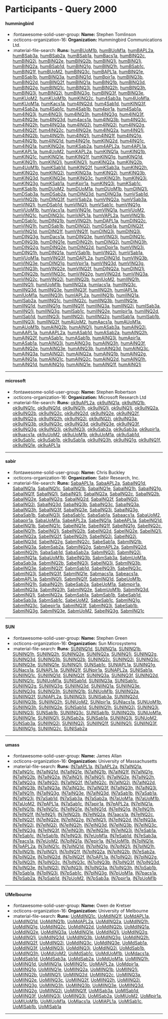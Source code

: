 # Participants - Query 2000 

#### hummingbird 
 - :fontawesome-solid-user-group: **Name:** Stephen Tomlinson 
 - :octicons-organization-16: **Organization:** Hummingbird Communications Ltd. 
 - :material-file-search: **Runs:** [humBUoM1b](./runs.md#humbuom1b), [humBUoM1a](./runs.md#humbuom1a), [humBAPL2a](./runs.md#humbapl2a), [humBSab3a](./runs.md#humbsab3a), [humBSab2a](./runs.md#humbsab2a), [humBSab1a](./runs.md#humbsab1a), [humBacs1a](./runs.md#humbacs1a), [humBINQ2c](./runs.md#humbinq2c), [humBINQ2j](./runs.md#humbinq2j), [humBINQ2e](./runs.md#humbinq2e), [humBINQ2b](./runs.md#humbinq2b), [humBINQ1i](./runs.md#humbinq1i), [humBINQ1j](./runs.md#humbinq1j), [humBINQ2a](./runs.md#humbinq2a), [humBSab1d](./runs.md#humbsab1d), [humBINQ1g](./runs.md#humbinq1g), [humBINQ1h](./runs.md#humbinq1h), [humBSab1c](./runs.md#humbsab1c), [humBINQ1f](./runs.md#humbinq1f), [humBUoM2](./runs.md#humbuom2), [humBINQ3c](./runs.md#humbinq3c), [humBAPL1a](./runs.md#humbapl1a), [humBINQ1e](./runs.md#humbinq1e), [humBSab1b](./runs.md#humbsab1b), [humBINQ3a](./runs.md#humbinq3a), [humBINQ1d](./runs.md#humbinq1d), [humBpir1a](./runs.md#humbpir1a), [humBINQ3b](./runs.md#humbinq3b), [humBINQ2d](./runs.md#humbinq2d), [humBINQ2f](./runs.md#humbinq2f), [humBINQ1a](./runs.md#humbinq1a), [humBINQ1b](./runs.md#humbinq1b), [humBINQ3d](./runs.md#humbinq3d), [humBINQ2g](./runs.md#humbinq2g), [humBINQ1c](./runs.md#humbinq1c), [humBINQ3j](./runs.md#humbinq3j), [humBINQ2h](./runs.md#humbinq2h), [humBINQ3h](./runs.md#humbinq3h), [humBINQ3i](./runs.md#humbinq3i), [humBINQ2i](./runs.md#humbinq2i), [humBINQ3g](./runs.md#humbinq3g), [humBINQ3f](./runs.md#humbinq3f), [humBINQ3e](./runs.md#humbinq3e), [humKUoM2](./runs.md#humkuom2), [humKUoM1b](./runs.md#humkuom1b), [humKINQ2c](./runs.md#humkinq2c), [hum4Sab3a](./runs.md#hum4sab3a), [hum4UoM1a](./runs.md#hum4uom1a), [humKUoM1a](./runs.md#humkuom1a), [humKacs1a](./runs.md#humkacs1a), [hum4INQ2d](./runs.md#hum4inq2d), [hum4Sab1d](./runs.md#hum4sab1d), [humKINQ3f](./runs.md#humkinq3f), [hum4Sab2a](./runs.md#hum4sab2a), [hum4Sab1c](./runs.md#hum4sab1c), [hum4Sab1b](./runs.md#hum4sab1b), [hum4pir1a](./runs.md#hum4pir1a), [hum4Sab1a](./runs.md#hum4sab1a), [hum4INQ3j](./runs.md#hum4inq3j), [hum4INQ3i](./runs.md#hum4inq3i), [hum4INQ3h](./runs.md#hum4inq3h), [hum4INQ3g](./runs.md#hum4inq3g), [hum4INQ3f](./runs.md#hum4inq3f), [hum4INQ3e](./runs.md#hum4inq3e), [hum4INQ3d](./runs.md#hum4inq3d), [hum4acs1a](./runs.md#hum4acs1a), [hum4INQ3b](./runs.md#hum4inq3b), [hum4INQ3c](./runs.md#hum4inq3c), [hum4INQ2h](./runs.md#hum4inq2h), [hum4INQ3a](./runs.md#hum4inq3a), [hum4INQ2j](./runs.md#hum4inq2j), [hum4INQ2i](./runs.md#hum4inq2i), [hum4INQ2g](./runs.md#hum4inq2g), [hum4INQ2f](./runs.md#hum4inq2f), [hum4INQ2c](./runs.md#hum4inq2c), [hum4INQ2e](./runs.md#hum4inq2e), [hum4INQ2a](./runs.md#hum4inq2a), [hum4INQ1j](./runs.md#hum4inq1j), [hum4INQ2b](./runs.md#hum4inq2b), [hum4INQ1h](./runs.md#hum4inq1h), [hum4INQ1i](./runs.md#hum4inq1i), [hum4INQ1f](./runs.md#hum4inq1f), [hum4INQ1g](./runs.md#hum4inq1g), [hum4INQ1b](./runs.md#hum4inq1b), [hum4INQ1d](./runs.md#hum4inq1d), [hum4INQ1e](./runs.md#hum4inq1e), [humKINQ2d](./runs.md#humkinq2d), [hum4INQ1c](./runs.md#hum4inq1c), [hum4INQ1a](./runs.md#hum4inq1a), [humKINQ2e](./runs.md#humkinq2e), [humKSab2a](./runs.md#humksab2a), [hum4APL2a](./runs.md#hum4apl2a), [hum4APL1a](./runs.md#hum4apl1a), [humKAPL1a](./runs.md#humkapl1a), [hum4UoM2](./runs.md#hum4uom2), [humKAPL2a](./runs.md#humkapl2a), [humKINQ1a](./runs.md#humkinq1a), [humKINQ1b](./runs.md#humkinq1b), [humKINQ1c](./runs.md#humkinq1c), [humKINQ1e](./runs.md#humkinq1e), [humKINQ1f](./runs.md#humkinq1f), [humKINQ1g](./runs.md#humkinq1g), [humKINQ1d](./runs.md#humkinq1d), [humKINQ1h](./runs.md#humkinq1h), [humKINQ1i](./runs.md#humkinq1i), [humKINQ1j](./runs.md#humkinq1j), [humKINQ2a](./runs.md#humkinq2a), [humKINQ2b](./runs.md#humkinq2b), [hum4UoM1b](./runs.md#hum4uom1b), [humKSab1d](./runs.md#humksab1d), [humKINQ2f](./runs.md#humkinq2f), [humKSab3a](./runs.md#humksab3a), [humKINQ2h](./runs.md#humkinq2h), [humKINQ2g](./runs.md#humkinq2g), [humKINQ2i](./runs.md#humkinq2i), [humKINQ3a](./runs.md#humkinq3a), [humKINQ2j](./runs.md#humkinq2j), [humKINQ3b](./runs.md#humkinq3b), [humKINQ3d](./runs.md#humkinq3d), [humKINQ3e](./runs.md#humkinq3e), [humKINQ3c](./runs.md#humkinq3c), [humKINQ3h](./runs.md#humkinq3h), [humKINQ3j](./runs.md#humkinq3j), [humKINQ3g](./runs.md#humkinq3g), [humKSab1a](./runs.md#humksab1a), [humKpir1a](./runs.md#humkpir1a), [humKINQ3i](./runs.md#humkinq3i), [humKSab1c](./runs.md#humksab1c), [humKSab1b](./runs.md#humksab1b), [humDUoM2](./runs.md#humduom2), [humDUoM1a](./runs.md#humduom1a), [humDUoM1b](./runs.md#humduom1b), [humDINQ1i](./runs.md#humdinq1i), [humDSab3a](./runs.md#humdsab3a), [humDSab2a](./runs.md#humdsab2a), [humDINQ3d](./runs.md#humdinq3d), [humDINQ3a](./runs.md#humdinq3a), [humVSab1d](./runs.md#humvsab1d), [humVINQ2b](./runs.md#humvinq2b), [humDINQ3f](./runs.md#humdinq3f), [humVSab2a](./runs.md#humvsab2a), [humVINQ2a](./runs.md#humvinq2a), [humVSab3a](./runs.md#humvsab3a), [humVINQ1j](./runs.md#humvinq1j), [humDSab1d](./runs.md#humdsab1d), [humVINQ1i](./runs.md#humvinq1i), [humVSab1c](./runs.md#humvsab1c), [humVINQ1g](./runs.md#humvinq1g), [humVUoM1b](./runs.md#humvuom1b), [humVacs1a](./runs.md#humvacs1a), [humVINQ1e](./runs.md#humvinq1e), [humVINQ1a](./runs.md#humvinq1a), [humVUoM2](./runs.md#humvuom2), [humVINQ1c](./runs.md#humvinq1c), [humDINQ3c](./runs.md#humdinq3c), [humVAPL1a](./runs.md#humvapl1a), [humVAPL2a](./runs.md#humvapl2a), [humVINQ1b](./runs.md#humvinq1b), [humDSab1c](./runs.md#humdsab1c), [humDINQ1b](./runs.md#humdinq1b), [humVINQ2h](./runs.md#humvinq2h), [humDAPL1a](./runs.md#humdapl1a), [humDINQ2c](./runs.md#humdinq2c), [humVINQ1h](./runs.md#humvinq1h), [humDSab1b](./runs.md#humdsab1b), [humDINQ2i](./runs.md#humdinq2i), [humDSab1a](./runs.md#humdsab1a), [humDINQ2f](./runs.md#humdinq2f), [humVINQ1d](./runs.md#humvinq1d), [humDINQ1f](./runs.md#humdinq1f), [humVINQ1f](./runs.md#humvinq1f), [humDINQ3j](./runs.md#humdinq3j), [humDINQ3i](./runs.md#humdinq3i), [humDINQ3g](./runs.md#humdinq3g), [humDacs1a](./runs.md#humdacs1a), [humDINQ3e](./runs.md#humdinq3e), [humVINQ3j](./runs.md#humvinq3j), [humDINQ1c](./runs.md#humdinq1c), [humDINQ3b](./runs.md#humdinq3b), [humDINQ1e](./runs.md#humdinq1e), [humDINQ2h](./runs.md#humdinq2h), [humDINQ2j](./runs.md#humdinq2j), [humDINQ3h](./runs.md#humdinq3h), [humDINQ2g](./runs.md#humdinq2g), [humDINQ2e](./runs.md#humdinq2e), [humDINQ2d](./runs.md#humdinq2d), [humDpir1a](./runs.md#humdpir1a), [humVINQ3i](./runs.md#humvinq3i), [humDINQ1h](./runs.md#humdinq1h), [humDINQ1a](./runs.md#humdinq1a), [humVSab1b](./runs.md#humvsab1b), [humVINQ2j](./runs.md#humvinq2j), [humVSab1a](./runs.md#humvsab1a), [humVUoM1a](./runs.md#humvuom1a), [humVINQ3f](./runs.md#humvinq3f), [humDAPL2a](./runs.md#humdapl2a), [humDINQ1d](./runs.md#humdinq1d), [humVINQ3b](./runs.md#humvinq3b), [humVINQ3e](./runs.md#humvinq3e), [humDINQ1g](./runs.md#humdinq1g), [humVpir1a](./runs.md#humvpir1a), [humVINQ3d](./runs.md#humvinq3d), [humVINQ3g](./runs.md#humvinq3g), [humVINQ3h](./runs.md#humvinq3h), [humVINQ2e](./runs.md#humvinq2e), [humVINQ2f](./runs.md#humvinq2f), [humDINQ2a](./runs.md#humdinq2a), [humDINQ1j](./runs.md#humdinq1j), [humDINQ2b](./runs.md#humdinq2b), [humVINQ3c](./runs.md#humvinq3c), [humVINQ2g](./runs.md#humvinq2g), [humVINQ2d](./runs.md#humvinq2d), [humVINQ3a](./runs.md#humvinq3a), [humVINQ2c](./runs.md#humvinq2c), [humVINQ2i](./runs.md#humvinq2i), [humIINQ2b](./runs.md#humiinq2b), [humIUoM2](./runs.md#humiuom2), [humIINQ1h](./runs.md#humiinq1h), [humIINQ1j](./runs.md#humiinq1j), [humIUoM1b](./runs.md#humiuom1b), [humIINQ2a](./runs.md#humiinq2a), [humIacs1a](./runs.md#humiacs1a), [humIINQ3c](./runs.md#humiinq3c), [humIINQ3d](./runs.md#humiinq3d), [humIINQ3e](./runs.md#humiinq3e), [humIINQ3f](./runs.md#humiinq3f), [humIINQ2h](./runs.md#humiinq2h), [humIAPL1a](./runs.md#humiapl1a), [humIUoM1a](./runs.md#humiuom1a), [humIINQ3h](./runs.md#humiinq3h), [humIAPL2a](./runs.md#humiapl2a), [humIINQ1b](./runs.md#humiinq1b), [humIINQ1a](./runs.md#humiinq1a), [humISab2a](./runs.md#humisab2a), [humIINQ1c](./runs.md#humiinq1c), [humIINQ2c](./runs.md#humiinq2c), [humIINQ3b](./runs.md#humiinq3b), [humIINQ1e](./runs.md#humiinq1e), [humIINQ1d](./runs.md#humiinq1d), [humIINQ1g](./runs.md#humiinq1g), [humIINQ1f](./runs.md#humiinq1f), [humIINQ3a](./runs.md#humiinq3a), [humIINQ2j](./runs.md#humiinq2j), [humISab3a](./runs.md#humisab3a), [humIINQ1i](./runs.md#humiinq1i), [humIINQ3g](./runs.md#humiinq3g), [humISab1c](./runs.md#humisab1c), [humIINQ2e](./runs.md#humiinq2e), [humIpir1a](./runs.md#humipir1a), [humIINQ2d](./runs.md#humiinq2d), [humISab1d](./runs.md#humisab1d), [humIINQ3i](./runs.md#humiinq3i), [humIINQ2i](./runs.md#humiinq2i), [humIINQ2g](./runs.md#humiinq2g), [humISab1a](./runs.md#humisab1a), [humISab1b](./runs.md#humisab1b), [humIINQ3j](./runs.md#humiinq3j), [humIINQ2f](./runs.md#humiinq2f), [humAUoM2](./runs.md#humauom2), [humAacs1a](./runs.md#humaacs1a), [humAUoM1a](./runs.md#humauom1a), [humAUoM1b](./runs.md#humauom1b), [humAINQ2b](./runs.md#humainq2b), [humAINQ1j](./runs.md#humainq1j), [humASab3a](./runs.md#humasab3a), [humAINQ2i](./runs.md#humainq2i), [humAAPL1a](./runs.md#humaapl1a), [humAAPL2a](./runs.md#humaapl2a), [humASab1d](./runs.md#humasab1d), [humASab2a](./runs.md#humasab2a), [humAINQ2h](./runs.md#humainq2h), [humAINQ2f](./runs.md#humainq2f), [humASab1c](./runs.md#humasab1c), [humASab1b](./runs.md#humasab1b), [humAINQ3j](./runs.md#humainq3j), [humApir1a](./runs.md#humapir1a), [humASab1a](./runs.md#humasab1a), [humAINQ3i](./runs.md#humainq3i), [humAINQ3g](./runs.md#humainq3g), [humAINQ3h](./runs.md#humainq3h), [humAINQ3f](./runs.md#humainq3f), [humAINQ2e](./runs.md#humainq2e), [humAINQ3e](./runs.md#humainq3e), [humAINQ3b](./runs.md#humainq3b), [humAINQ3d](./runs.md#humainq3d), [humAINQ3c](./runs.md#humainq3c), [humAINQ3a](./runs.md#humainq3a), [humAINQ2j](./runs.md#humainq2j), [humAINQ2a](./runs.md#humainq2a), [humAINQ1b](./runs.md#humainq1b), [humAINQ2g](./runs.md#humainq2g), [humAINQ1a](./runs.md#humainq1a), [humAINQ1c](./runs.md#humainq1c), [humAINQ2c](./runs.md#humainq2c), [humAINQ2d](./runs.md#humainq2d), [humAINQ1h](./runs.md#humainq1h), [humAINQ1d](./runs.md#humainq1d), [humAINQ1g](./runs.md#humainq1g), [humAINQ1e](./runs.md#humainq1e), [humAINQ1f](./runs.md#humainq1f), [humAINQ1i](./runs.md#humainq1i) 

---
#### microsoft 
 - :fontawesome-solid-user-group: **Name:** Stephen Robertson 
 - :octicons-organization-16: **Organization:** Microsoft Research Ltd 
 - :material-file-search: **Runs:** [ok9uAPL2a](./runs.md#ok9uapl2a), [ok9uINQ1a](./runs.md#ok9uinq1a), [ok9uINQ1b](./runs.md#ok9uinq1b), [ok9uINQ1c](./runs.md#ok9uinq1c), [ok9uINQ1d](./runs.md#ok9uinq1d), [ok9uINQ1h](./runs.md#ok9uinq1h), [ok9uINQ1i](./runs.md#ok9uinq1i), [ok9uINQ1j](./runs.md#ok9uinq1j), [ok9uINQ2a](./runs.md#ok9uinq2a), [ok9uINQ2b](./runs.md#ok9uinq2b), [ok9uINQ2c](./runs.md#ok9uinq2c), [ok9uINQ2d](./runs.md#ok9uinq2d), [ok9uINQ2e](./runs.md#ok9uinq2e), [ok9uINQ2f](./runs.md#ok9uinq2f), [ok9uINQ2g](./runs.md#ok9uinq2g), [ok9uINQ2h](./runs.md#ok9uinq2h), [ok9uINQ2i](./runs.md#ok9uinq2i), [ok9uINQ2j](./runs.md#ok9uinq2j), [ok9uINQ3a](./runs.md#ok9uinq3a), [ok9uINQ3b](./runs.md#ok9uinq3b), [ok9uINQ3c](./runs.md#ok9uinq3c), [ok9uINQ3d](./runs.md#ok9uinq3d), [ok9uINQ3e](./runs.md#ok9uinq3e), [ok9uINQ3f](./runs.md#ok9uinq3f), [ok9uINQ3g](./runs.md#ok9uinq3g), [ok9uINQ3i](./runs.md#ok9uinq3i), [ok9uINQ3j](./runs.md#ok9uinq3j), [ok9uSab2a](./runs.md#ok9usab2a), [ok9uSab3a](./runs.md#ok9usab3a), [ok9upir1a](./runs.md#ok9upir1a), [ok9uacs1a](./runs.md#ok9uacs1a), [ok9uUoM2](./runs.md#ok9uuom2), [ok9uUoM1b](./runs.md#ok9uuom1b), [ok9uUoM1a](./runs.md#ok9uuom1a), [ok9uSab1d](./runs.md#ok9usab1d), [ok9uSab1c](./runs.md#ok9usab1c), [ok9uSab1b](./runs.md#ok9usab1b), [ok9uSab1a](./runs.md#ok9usab1a), [ok9uINQ3h](./runs.md#ok9uinq3h), [ok9uINQ1g](./runs.md#ok9uinq1g), [ok9uINQ1f](./runs.md#ok9uinq1f), [ok9uINQ1e](./runs.md#ok9uinq1e), [ok9uAPL1a](./runs.md#ok9uapl1a) 

---
#### sabir 
 - :fontawesome-solid-user-group: **Name:** Chris Buckley 
 - :octicons-organization-16: **Organization:** Sabir Research, Inc. 
 - :material-file-search: **Runs:** [SabaAPL1a](./runs.md#sabaapl1a), [SabaAPL2a](./runs.md#sabaapl2a), [SabaINQ1d](./runs.md#sabainq1d), [SabaINQ1a](./runs.md#sabainq1a), [SabaINQ1c](./runs.md#sabainq1c), [SabaINQ1b](./runs.md#sabainq1b), [SabaINQ1e](./runs.md#sabainq1e), [SabaINQ1h](./runs.md#sabainq1h), [SabaINQ1g](./runs.md#sabainq1g), [SabaINQ1f](./runs.md#sabainq1f), [SabaINQ1j](./runs.md#sabainq1j), [SabaINQ1i](./runs.md#sabainq1i), [SabaINQ2a](./runs.md#sabainq2a), [SabaINQ2c](./runs.md#sabainq2c), [SabaINQ2b](./runs.md#sabainq2b), [SabaINQ2e](./runs.md#sabainq2e), [SabaINQ2g](./runs.md#sabainq2g), [SabaINQ2d](./runs.md#sabainq2d), [SabaINQ2f](./runs.md#sabainq2f), [SabaINQ2j](./runs.md#sabainq2j), [SabaINQ2i](./runs.md#sabainq2i), [SabaINQ3d](./runs.md#sabainq3d), [SabaINQ3b](./runs.md#sabainq3b), [SabaINQ3c](./runs.md#sabainq3c), [SabaINQ3a](./runs.md#sabainq3a), [SabaINQ3h](./runs.md#sabainq3h), [SabaINQ3f](./runs.md#sabainq3f), [SabaINQ3e](./runs.md#sabainq3e), [SabaINQ3i](./runs.md#sabainq3i), [SabaINQ3g](./runs.md#sabainq3g), [SabaSab1b](./runs.md#sabasab1b), [SabaINQ3j](./runs.md#sabainq3j), [SabaSab1c](./runs.md#sabasab1c), [SabaSab1a](./runs.md#sabasab1a), [Sabaacs1a](./runs.md#sabaacs1a), [SabaUoM2](./runs.md#sabauom2), [Sabapir1a](./runs.md#sabapir1a), [SabaUoM1a](./runs.md#sabauom1a), [SabeAPL2a](./runs.md#sabeapl2a), [SabeINQ1a](./runs.md#sabeinq1a), [SabeAPL1a](./runs.md#sabeapl1a), [SabeINQ1d](./runs.md#sabeinq1d), [SabeINQ1b](./runs.md#sabeinq1b), [SabeINQ1c](./runs.md#sabeinq1c), [SabeINQ1e](./runs.md#sabeinq1e), [SabeINQ1f](./runs.md#sabeinq1f), [SabeINQ1g](./runs.md#sabeinq1g), [SabeINQ2c](./runs.md#sabeinq2c), [SabeINQ1h](./runs.md#sabeinq1h), [SabeINQ1i](./runs.md#sabeinq1i), [SabeINQ2b](./runs.md#sabeinq2b), [SabeINQ2d](./runs.md#sabeinq2d), [SabeINQ2e](./runs.md#sabeinq2e), [SabeINQ1j](./runs.md#sabeinq1j), [SabeINQ2a](./runs.md#sabeinq2a), [SabeINQ2f](./runs.md#sabeinq2f), [SabeINQ2h](./runs.md#sabeinq2h), [SabeINQ2i](./runs.md#sabeinq2i), [SabeINQ2j](./runs.md#sabeinq2j), [SabeINQ3d](./runs.md#sabeinq3d), [SabeINQ2g](./runs.md#sabeinq2g), [SabmINQ2c](./runs.md#sabminq2c), [SabeSab1a](./runs.md#sabesab1a), [SabmINQ1b](./runs.md#sabminq1b), [SabeINQ3a](./runs.md#sabeinq3a), [SabmSab2a](./runs.md#sabmsab2a), [SabmINQ2g](./runs.md#sabminq2g), [SabmAPL2a](./runs.md#sabmapl2a), [SabmINQ2d](./runs.md#sabminq2d), [SabmINQ2h](./runs.md#sabminq2h), [SabaSab1d](./runs.md#sabasab1d), [SabaSab2a](./runs.md#sabasab2a), [SabmINQ2i](./runs.md#sabminq2i), [SabmINQ2j](./runs.md#sabminq2j), [SabmINQ1a](./runs.md#sabminq1a), [SabaUoM1b](./runs.md#sabauom1b), [SabeINQ3b](./runs.md#sabeinq3b), [SabmSab3a](./runs.md#sabmsab3a), [SabmUoM1a](./runs.md#sabmuom1a), [SabaSab3a](./runs.md#sabasab3a), [SabmINQ2b](./runs.md#sabminq2b), [SabeINQ3j](./runs.md#sabeinq3j), [SabeINQ3i](./runs.md#sabeinq3i), [SabmINQ3b](./runs.md#sabminq3b), [SabeINQ3e](./runs.md#sabeinq3e), [SabmINQ2f](./runs.md#sabminq2f), [SabmSab1d](./runs.md#sabmsab1d), [SabeINQ3h](./runs.md#sabeinq3h), [SabeINQ3c](./runs.md#sabeinq3c), [SabmINQ3j](./runs.md#sabminq3j), [SabeINQ3f](./runs.md#sabeinq3f), [SabmINQ1e](./runs.md#sabminq1e), [Sabmacs1a](./runs.md#sabmacs1a), [Sabeacs1a](./runs.md#sabeacs1a), [SabmAPL1a](./runs.md#sabmapl1a), [SabmINQ1j](./runs.md#sabminq1j), [SabmINQ1f](./runs.md#sabminq1f), [SabmINQ1d](./runs.md#sabminq1d), [SabeUoM1b](./runs.md#sabeuom1b), [SabmINQ1h](./runs.md#sabminq1h), [SabaINQ2h](./runs.md#sabainq2h), [SabeSab2a](./runs.md#sabesab2a), [SabeUoM1a](./runs.md#sabeuom1a), [Sabmpir1a](./runs.md#sabmpir1a), [SabmINQ3a](./runs.md#sabminq3a), [SabmINQ3h](./runs.md#sabminq3h), [SabmINQ2e](./runs.md#sabminq2e), [SabmUoM1b](./runs.md#sabmuom1b), [SabmINQ3d](./runs.md#sabminq3d), [SabmINQ1i](./runs.md#sabminq1i), [SabmINQ2a](./runs.md#sabminq2a), [SabmSab1a](./runs.md#sabmsab1a), [SabmSab1b](./runs.md#sabmsab1b), [SabeSab1d](./runs.md#sabesab1d), [SabeSab3a](./runs.md#sabesab3a), [SabmSab1c](./runs.md#sabmsab1c), [SabeUoM2](./runs.md#sabeuom2), [SabeSab1c](./runs.md#sabesab1c), [SabmINQ1g](./runs.md#sabminq1g), [SabmINQ3c](./runs.md#sabminq3c), [Sabepir1a](./runs.md#sabepir1a), [SabmINQ3f](./runs.md#sabminq3f), [SabmINQ3i](./runs.md#sabminq3i), [SabeSab1b](./runs.md#sabesab1b), [SabmINQ3g](./runs.md#sabminq3g), [SabmINQ3e](./runs.md#sabminq3e), [SabmUoM2](./runs.md#sabmuom2), [SabeINQ3g](./runs.md#sabeinq3g), [SabmINQ1c](./runs.md#sabminq1c) 

---
#### SUN 
 - :fontawesome-solid-user-group: **Name:** Stephen Green 
 - :octicons-organization-16: **Organization:** Sun Microsystems 
 - :material-file-search: **Runs:** [SUNINQ1d](./runs.md#suninq1d), [SUNINQ1a](./runs.md#suninq1a), [SUNINQ1b](./runs.md#suninq1b), [SUNINQ1h](./runs.md#suninq1h), [SUNINQ2h](./runs.md#suninq2h), [SUNINQ2e](./runs.md#suninq2e), [SUNINQ2a](./runs.md#suninq2a), [SUNINQ1i](./runs.md#suninq1i), [SUNINQ2g](./runs.md#suninq2g), [SUNINQ3d](./runs.md#suninq3d), [SUNINQ3b](./runs.md#suninq3b), [SUNINQ2b](./runs.md#suninq2b), [SUNINQ2c](./runs.md#suninq2c), [SUNINQ2i](./runs.md#suninq2i), [SUNINQ3c](./runs.md#suninq3c), [SUNINQ3e](./runs.md#suninq3e), [SUNINQ1e](./runs.md#suninq1e), [SUNINQ1j](./runs.md#suninq1j), [SUNSab1c](./runs.md#sunsab1c), [SUNlAPL1a](./runs.md#sunlapl1a), [SUNINQ1g](./runs.md#suninq1g), [SUNacs1a](./runs.md#sunacs1a), [SUNAPL1a](./runs.md#sunapl1a), [SUNINQ1f](./runs.md#suninq1f), [SUNpir1a](./runs.md#sunpir1a), [SUNAPL2a](./runs.md#sunapl2a), [SUNlSab1a](./runs.md#sunlsab1a), [SUNlINQ1c](./runs.md#sunlinq1c), [SUNlINQ1d](./runs.md#sunlinq1d), [SUNINQ2f](./runs.md#suninq2f), [SUNINQ3a](./runs.md#suninq3a), [SUNINQ3f](./runs.md#suninq3f), [SUNINQ2d](./runs.md#suninq2d), [SUNINQ1c](./runs.md#suninq1c), [SUNlUoM1a](./runs.md#sunluom1a), [SUNlSab1d](./runs.md#sunlsab1d), [SUNlINQ3a](./runs.md#sunlinq3a), [SUNlSab1c](./runs.md#sunlsab1c), [SUNlINQ2g](./runs.md#sunlinq2g), [SUNlINQ3g](./runs.md#sunlinq3g), [SUNlINQ3d](./runs.md#sunlinq3d), [SUNlINQ1a](./runs.md#sunlinq1a), [SUNlINQ3e](./runs.md#sunlinq3e), [SUNINQ3g](./runs.md#suninq3g), [SUNINQ3h](./runs.md#suninq3h), [SUNlINQ1b](./runs.md#sunlinq1b), [SUNlUoM1b](./runs.md#sunluom1b), [SUNlINQ2a](./runs.md#sunlinq2a), [SUNlINQ2f](./runs.md#sunlinq2f), [SUNlAPL2a](./runs.md#sunlapl2a), [SUNlINQ3i](./runs.md#sunlinq3i), [SUNlSab3a](./runs.md#sunlsab3a), [SUNlINQ2d](./runs.md#sunlinq2d), [SUNlINQ3b](./runs.md#sunlinq3b), [SUNlINQ2h](./runs.md#sunlinq2h), [SUNlUoM2](./runs.md#sunluom2), [SUNlpir1a](./runs.md#sunlpir1a), [SUNlacs1a](./runs.md#sunlacs1a), [SUNUoM1b](./runs.md#sunuom1b), [SUNlINQ3h](./runs.md#sunlinq3h), [SUNlINQ2e](./runs.md#sunlinq2e), [SUNSab1d](./runs.md#sunsab1d), [SUNlINQ1h](./runs.md#sunlinq1h), [SUNINQ2j](./runs.md#suninq2j), [SUNINQ3j](./runs.md#suninq3j), [SUNINQ3i](./runs.md#suninq3i), [SUNSab1b](./runs.md#sunsab1b), [SUNlINQ3c](./runs.md#sunlinq3c), [SUNlSab1b](./runs.md#sunlsab1b), [SUNlINQ2b](./runs.md#sunlinq2b), [SUNUoM1a](./runs.md#sunuom1a), [SUNlINQ1e](./runs.md#sunlinq1e), [SUNlINQ1j](./runs.md#sunlinq1j), [SUNSab2a](./runs.md#sunsab2a), [SUNSab1a](./runs.md#sunsab1a), [SUNlINQ3j](./runs.md#sunlinq3j), [SUNUoM2](./runs.md#sunuom2), [SUNSab3a](./runs.md#sunsab3a), [SUNlINQ2i](./runs.md#sunlinq2i), [SUNlINQ2j](./runs.md#sunlinq2j), [SUNlINQ1f](./runs.md#sunlinq1f), [SUNlINQ1i](./runs.md#sunlinq1i), [SUNlINQ3f](./runs.md#sunlinq3f), [SUNlINQ1g](./runs.md#sunlinq1g), [SUNlINQ2c](./runs.md#sunlinq2c), [SUNlSab2a](./runs.md#sunlsab2a) 

---
#### umass 
 - :fontawesome-solid-user-group: **Name:** James Allan 
 - :octicons-organization-16: **Organization:** University of Massachusetts 
 - :material-file-search: **Runs:** [IN7aAPL1a](./runs.md#in7aapl1a), [IN7aAPL2a](./runs.md#in7aapl2a), [IN7aINQ1a](./runs.md#in7ainq1a), [IN7aINQ1c](./runs.md#in7ainq1c), [IN7aINQ1d](./runs.md#in7ainq1d), [IN7aINQ1e](./runs.md#in7ainq1e), [IN7aINQ1b](./runs.md#in7ainq1b), [IN7aINQ1f](./runs.md#in7ainq1f), [IN7aINQ1g](./runs.md#in7ainq1g), [IN7aINQ2b](./runs.md#in7ainq2b), [IN7aINQ2a](./runs.md#in7ainq2a), [IN7aINQ1i](./runs.md#in7ainq1i), [IN7aINQ1j](./runs.md#in7ainq1j), [IN7aINQ2e](./runs.md#in7ainq2e), [IN7aINQ2h](./runs.md#in7ainq2h), [IN7aINQ2g](./runs.md#in7ainq2g), [IN7aINQ2i](./runs.md#in7ainq2i), [IN7aINQ2f](./runs.md#in7ainq2f), [IN7aINQ2c](./runs.md#in7ainq2c), [IN7aINQ2j](./runs.md#in7ainq2j), [IN7aINQ2d](./runs.md#in7ainq2d), [IN7aINQ3b](./runs.md#in7ainq3b), [IN7aINQ3a](./runs.md#in7ainq3a), [IN7aINQ3c](./runs.md#in7ainq3c), [IN7aINQ3f](./runs.md#in7ainq3f), [IN7aINQ3h](./runs.md#in7ainq3h), [IN7aINQ3i](./runs.md#in7ainq3i), [IN7aINQ1h](./runs.md#in7ainq1h), [IN7aINQ3g](./runs.md#in7ainq3g), [IN7aINQ3e](./runs.md#in7ainq3e), [IN7aINQ3d](./runs.md#in7ainq3d), [IN7aSab1b](./runs.md#in7asab1b), [IN7aSab1a](./runs.md#in7asab1a), [IN7aINQ3j](./runs.md#in7ainq3j), [IN7aSab1d](./runs.md#in7asab1d), [IN7aSab3a](./runs.md#in7asab3a), [IN7aSab2a](./runs.md#in7asab2a), [IN7aUoM1a](./runs.md#in7auom1a), [IN7aUoM1b](./runs.md#in7auom1b), [IN7aUoM2](./runs.md#in7auom2), [IN7eAPL1a](./runs.md#in7eapl1a), [IN7aSab1c](./runs.md#in7asab1c), [IN7apir1a](./runs.md#in7apir1a), [IN7eAPL2a](./runs.md#in7eapl2a), [IN7eINQ1a](./runs.md#in7einq1a), [IN7eINQ1b](./runs.md#in7einq1b), [IN7eINQ1c](./runs.md#in7einq1c), [IN7eINQ1e](./runs.md#in7einq1e), [IN7eINQ1d](./runs.md#in7einq1d), [IN7eINQ1g](./runs.md#in7einq1g), [IN7eINQ1h](./runs.md#in7einq1h), [IN7eINQ1f](./runs.md#in7einq1f), [IN7eINQ1j](./runs.md#in7einq1j), [IN7eINQ2b](./runs.md#in7einq2b), [IN7eINQ2a](./runs.md#in7einq2a), [IN7aacs1a](./runs.md#in7aacs1a), [IN7eINQ2c](./runs.md#in7einq2c), [IN7eINQ2f](./runs.md#in7einq2f), [IN7eINQ2e](./runs.md#in7einq2e), [IN7eINQ2g](./runs.md#in7einq2g), [IN7eINQ1i](./runs.md#in7einq1i), [IN7eINQ2d](./runs.md#in7einq2d), [IN7eINQ3a](./runs.md#in7einq3a), [IN7eINQ2j](./runs.md#in7einq2j), [IN7eINQ2i](./runs.md#in7einq2i), [IN7eINQ2h](./runs.md#in7einq2h), [IN7eINQ3d](./runs.md#in7einq3d), [IN7eINQ3b](./runs.md#in7einq3b), [IN7eINQ3c](./runs.md#in7einq3c), [IN7eINQ3g](./runs.md#in7einq3g), [IN7eINQ3f](./runs.md#in7einq3f), [IN7eINQ3h](./runs.md#in7einq3h), [IN7eINQ3e](./runs.md#in7einq3e), [IN7eINQ3i](./runs.md#in7einq3i), [IN7eSab1a](./runs.md#in7esab1a), [IN7eSab1c](./runs.md#in7esab1c), [IN7eSab1b](./runs.md#in7esab1b), [IN7eINQ3j](./runs.md#in7einq3j), [IN7eUoM1a](./runs.md#in7euom1a), [IN7eSab1d](./runs.md#in7esab1d), [IN7eSab3a](./runs.md#in7esab3a), [IN7eacs1a](./runs.md#in7eacs1a), [IN7eUoM2](./runs.md#in7euom2), [IN7pINQ1a](./runs.md#in7pinq1a), [IN7epir1a](./runs.md#in7epir1a), [IN7eUoM1b](./runs.md#in7euom1b), [IN7pINQ1e](./runs.md#in7pinq1e), [IN7pAPL2a](./runs.md#in7papl2a), [IN7pINQ1c](./runs.md#in7pinq1c), [IN7pINQ1d](./runs.md#in7pinq1d), [IN7pINQ1g](./runs.md#in7pinq1g), [IN7pINQ1i](./runs.md#in7pinq1i), [IN7pINQ1h](./runs.md#in7pinq1h), [IN7pINQ1b](./runs.md#in7pinq1b), [IN7pINQ1j](./runs.md#in7pinq1j), [IN7pINQ1f](./runs.md#in7pinq1f), [IN7pINQ2a](./runs.md#in7pinq2a), [IN7pINQ2b](./runs.md#in7pinq2b), [IN7eSab2a](./runs.md#in7esab2a), [IN7pINQ2e](./runs.md#in7pinq2e), [IN7pINQ2d](./runs.md#in7pinq2d), [IN7pINQ2f](./runs.md#in7pinq2f), [IN7pAPL1a](./runs.md#in7papl1a), [IN7pINQ2i](./runs.md#in7pinq2i), [IN7pINQ2g](./runs.md#in7pinq2g), [IN7pINQ2h](./runs.md#in7pinq2h), [IN7pINQ2c](./runs.md#in7pinq2c), [IN7pINQ3c](./runs.md#in7pinq3c), [IN7pINQ3b](./runs.md#in7pinq3b), [IN7pINQ3f](./runs.md#in7pinq3f), [IN7pINQ3d](./runs.md#in7pinq3d), [IN7pINQ3e](./runs.md#in7pinq3e), [IN7pINQ2j](./runs.md#in7pinq2j), [IN7pINQ3i](./runs.md#in7pinq3i), [IN7pINQ3a](./runs.md#in7pinq3a), [IN7pINQ3h](./runs.md#in7pinq3h), [IN7pSab1b](./runs.md#in7psab1b), [IN7pSab1a](./runs.md#in7psab1a), [IN7pINQ3j](./runs.md#in7pinq3j), [IN7pSab1c](./runs.md#in7psab1c), [IN7pINQ3g](./runs.md#in7pinq3g), [IN7pUoM1a](./runs.md#in7puom1a), [IN7pacs1a](./runs.md#in7pacs1a), [IN7pSab2a](./runs.md#in7psab2a), [IN7pSab1d](./runs.md#in7psab1d), [IN7pUoM2](./runs.md#in7puom2), [IN7pSab3a](./runs.md#in7psab3a), [IN7ppir1a](./runs.md#in7ppir1a), [IN7pUoM1b](./runs.md#in7puom1b) 

---
#### UMelbourne 
 - :fontawesome-solid-user-group: **Name:** Owen de Kretser 
 - :octicons-organization-16: **Organization:** University of Melbourne 
 - :material-file-search: **Runs:** [UoMdINQ1c](./runs.md#uomdinq1c), [UoMdINQ1f](./runs.md#uomdinq1f), [UoMdAPL1a](./runs.md#uomdapl1a), [UoMdINQ1d](./runs.md#uomdinq1d), [UoMdINQ1b](./runs.md#uomdinq1b), [UoMdAPL2a](./runs.md#uomdapl2a), [UoMdINQ2a](./runs.md#uomdinq2a), [UoMdINQ1h](./runs.md#uomdinq1h), [UoMdINQ1g](./runs.md#uomdinq1g), [UoMdINQ2c](./runs.md#uomdinq2c), [UoMdINQ2d](./runs.md#uomdinq2d), [UoMdINQ2b](./runs.md#uomdinq2b), [UoMdINQ1a](./runs.md#uomdinq1a), [UoMdINQ2e](./runs.md#uomdinq2e), [UoMdINQ3a](./runs.md#uomdinq3a), [UoMdINQ1e](./runs.md#uomdinq1e), [UoMdINQ1i](./runs.md#uomdinq1i), [UoMdINQ2g](./runs.md#uomdinq2g), [UoMdINQ1j](./runs.md#uomdinq1j), [UoMdINQ3d](./runs.md#uomdinq3d), [UoMdINQ3b](./runs.md#uomdinq3b), [UoMdINQ3g](./runs.md#uomdinq3g), [UoMdINQ2h](./runs.md#uomdinq2h), [UoMdINQ2f](./runs.md#uomdinq2f), [UoMdINQ2i](./runs.md#uomdinq2i), [UoMdINQ3c](./runs.md#uomdinq3c), [UoMdINQ3e](./runs.md#uomdinq3e), [UoMdSab1a](./runs.md#uomdsab1a), [UoMdINQ3f](./runs.md#uomdinq3f), [UoMdINQ3i](./runs.md#uomdinq3i), [UoMdINQ3j](./runs.md#uomdinq3j), [UoMdINQ2j](./runs.md#uomdinq2j), [UoMdSab1b](./runs.md#uomdsab1b), [UoMdINQ3h](./runs.md#uomdinq3h), [UoMdUoM2](./runs.md#uomduom2), [UoMdSab1c](./runs.md#uomdsab1c), [UoMdUoM1b](./runs.md#uomduom1b), [UoMdacs1a](./runs.md#uomdacs1a), [UoMdSab1d](./runs.md#uomdsab1d), [UoMdSab3a](./runs.md#uomdsab3a), [UoMdSab2a](./runs.md#uomdsab2a), [UoMdUoM1a](./runs.md#uomduom1a), [UoMlINQ1h](./runs.md#uomlinq1h), [UoMlINQ1d](./runs.md#uomlinq1d), [UoMlINQ1a](./runs.md#uomlinq1a), [UoMlINQ1c](./runs.md#uomlinq1c), [UoMlAPL2a](./runs.md#uomlapl2a), [UoMdpir1a](./runs.md#uomdpir1a), [UoMlINQ1g](./runs.md#uomlinq1g), [UoMlINQ1e](./runs.md#uomlinq1e), [UoMlINQ2a](./runs.md#uomlinq2a), [UoMlINQ1b](./runs.md#uomlinq1b), [UoMlINQ1i](./runs.md#uomlinq1i), [UoMlINQ2b](./runs.md#uomlinq2b), [UoMlINQ1j](./runs.md#uomlinq1j), [UoMlINQ2d](./runs.md#uomlinq2d), [UoMlINQ2c](./runs.md#uomlinq2c), [UoMlINQ3a](./runs.md#uomlinq3a), [UoMlINQ2e](./runs.md#uomlinq2e), [UoMlINQ3c](./runs.md#uomlinq3c), [UoMlINQ2f](./runs.md#uomlinq2f), [UoMlINQ2h](./runs.md#uomlinq2h), [UoMlINQ2i](./runs.md#uomlinq2i), [UoMlINQ3g](./runs.md#uomlinq3g), [UoMlINQ3h](./runs.md#uomlinq3h), [UoMlINQ3b](./runs.md#uomlinq3b), [UoMlINQ3e](./runs.md#uomlinq3e), [UoMlINQ3d](./runs.md#uomlinq3d), [UoMlINQ2g](./runs.md#uomlinq2g), [UoMlINQ2j](./runs.md#uomlinq2j), [UoMlINQ1f](./runs.md#uomlinq1f), [UoMlSab3a](./runs.md#uomlsab3a), [UoMlSab1d](./runs.md#uomlsab1d), [UoMlINQ3f](./runs.md#uomlinq3f), [UoMlINQ3j](./runs.md#uomlinq3j), [UoMlINQ3i](./runs.md#uomlinq3i), [UoMlSab2a](./runs.md#uomlsab2a), [UoMlUoM2](./runs.md#uomluom2), [UoMlpir1a](./runs.md#uomlpir1a), [UoMlUoM1b](./runs.md#uomluom1b), [UoMlUoM1a](./runs.md#uomluom1a), [UoMlacs1a](./runs.md#uomlacs1a), [UoMlAPL1a](./runs.md#uomlapl1a), [UoMlSab1c](./runs.md#uomlsab1c), [UoMlSab1b](./runs.md#uomlsab1b), [UoMlSab1a](./runs.md#uomlsab1a) 

---
